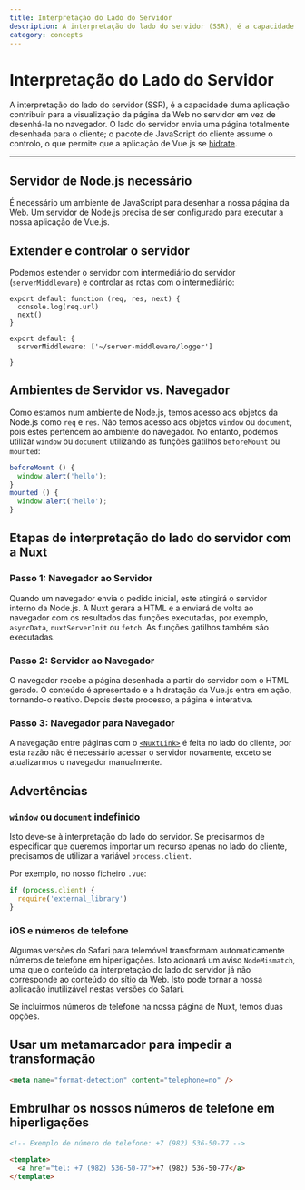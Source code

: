 ```yaml
---
title: Interpretação do Lado do Servidor
description: A interpretação do lado do servidor (SSR), é a capacidade duma aplicação contribuir para a visualização da página da Web no servidor em vez de desenhá-la no navegador.
category: concepts
---
```


# Interpretação do Lado do Servidor

A interpretação do lado do servidor (SSR), é a capacidade duma aplicação contribuir para a visualização da página da Web no servidor em vez de desenhá-la no navegador. O lado do servidor envia uma página totalmente desenhada para o cliente; o pacote de JavaScript do cliente assume o controlo, o que permite que a aplicação de Vue.js se [hidrate](https://v2.ssr.vuejs.org/guide/hydration.html).

---

## Servidor de Node.js necessário

É necessário um ambiente de JavaScript para desenhar a nossa página da Web. Um servidor de Node.js precisa de ser configurado para executar a nossa aplicação de Vue.js.

## Extender e controlar o servidor

Podemos estender o servidor com intermediário do servidor (`serverMiddleware`) e controlar as rotas com o intermediário:

```js{}[server-middleware/logger.js]
export default function (req, res, next) {
  console.log(req.url)
  next()
}
```

```js{}[nuxt.config.js]
export default {
  serverMiddleware: ['~/server-middleware/logger']

}
```

## Ambientes de Servidor vs. Navegador

Como estamos num ambiente de Node.js, temos acesso aos objetos da Node.js como `req` e `res`. Não temos acesso aos objetos `window` ou `document`, pois estes pertencem ao ambiente do navegador. No entanto, podemos utilizar `window` ou `document` utilizando as funções gatilhos `beforeMount` ou `mounted`:

```js
beforeMount () {
  window.alert('hello');
}
mounted () {
  window.alert('hello');
}
```

## Etapas de interpretação do lado do servidor com a Nuxt

### Passo 1: Navegador ao Servidor

Quando um navegador envia o pedido inicial, este atingirá o servidor interno da Node.js. A Nuxt gerará a HTML e a enviará de volta ao navegador com os resultados das funções executadas, por exemplo, `asyncData`, `nuxtServerInit` ou `fetch`. As funções gatilhos também são executadas.

### Passo 2: Servidor ao Navegador

O navegador recebe a página desenhada a partir do servidor com o HTML gerado. O conteúdo é apresentado e a hidratação da Vue.js entra em ação, tornando-o reativo. Depois deste processo, a página é interativa.

### Passo 3: Navegador para Navegador

A navegação entre páginas com o [`<NuxtLink>`](/docs/features/nuxt-components#o-componente-nuxtlink) é feita no lado do cliente, por esta razão não é necessário acessar o servidor novamente, exceto se atualizarmos o navegador manualmente.

## Advertências

### `window` ou `document` indefinido

Isto deve-se à interpretação do lado do servidor. Se precisarmos de especificar que queremos importar um recurso apenas no lado do cliente, precisamos de utilizar a variável `process.client`.

Por exemplo, no nosso ficheiro `.vue`:

```js
if (process.client) {
  require('external_library')
}
```

### iOS e números de telefone

Algumas versões do Safari para telemóvel transformam automaticamente números de telefone em hiperligações. Isto acionará um aviso `NodeMismatch`, uma que o conteúdo da interpretação do lado do servidor já não corresponde ao conteúdo do sítio da Web. Isto pode tornar a nossa aplicação inutilizável nestas versões do Safari.

Se incluirmos números de telefone na nossa página de Nuxt, temos duas opções.

## Usar um metamarcador para impedir a transformação

```html
<meta name="format-detection" content="telephone=no" />
```

## Embrulhar os nossos números de telefone em hiperligações

```html
<!-- Exemplo de número de telefone: +7 (982) 536-50-77 -->

<template>
  <a href="tel: +7 (982) 536-50-77">+7 (982) 536-50-77</a>
</template>
```
